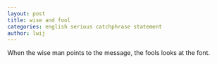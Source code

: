 ```yaml
---
layout: post
title: wise and fool
categories: english serious catchphrase statement
author: lwij
---
```


When the wise man points to the message, the fools looks at the font.

